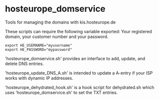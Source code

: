 # hosteurope_domservice
Tools for managing the domains with kis.hosteurope.de

These scripts can require the following variable exported:
Your registered domain, your customer number and your password.
```
export HE_USERNAME="myusername"
export HE_PASSWORD="mypassword"
```

'hosteurope_domservice.sh' provides an interface to add, update, and delete DNS entries.

'hosteurope_update_DNS_A.sh' is intended to update a A-entry if your ISP works with dynamic IP addresses.

'hosteurope_dehydrated_hook.sh' is a hook script for dehydrated.sh which uses 'hosteurope_domservice.sh' to set the TXT entries.


